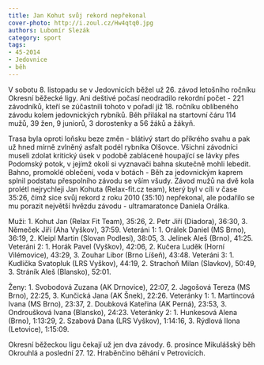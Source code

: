 ```yaml
---
title: Jan Kohut svůj rekord nepřekonal
cover-photo: http://i.zoul.cz/Hw4qtq0.jpg
authors: Lubomír Slezák
category: sport
tags: 
- 45-2014
- Jedovnice
- běh
---
```

V sobotu 8. listopadu se v Jedovnicích běžel už 26. závod letošního ročníku Okresní běžecké ligy. Ani deštivé počasí neodradilo rekordní počet - 221 závodníků, kteří se zúčastnili tohoto v pořadí již 18. ročníku oblíbeného závodu kolem jedovnických rybníků. Běh přilákal na startovní čáru 114 mužů, 39 žen, 9 juniorů, 3 dorostenky a 56 žáků a žákyň.

Trasa byla oproti loňsku beze změn - blátivý start do příkrého svahu a pak už hned mírně zvlněný asfalt podél rybníka Olšovce. Všichni závodníci museli zdolat kritický úsek v podobě zablácené houpající se lávky přes Podomský potok, v jejímž okolí si vyznavači bahna skutečně mohli lebedit. Bahno, promoklé oblečení, voda v botách - Běh za jedovnickým kaprem splnil podstatu přespolního závodu se vším všudy.
Závod mužů na dvě kola prolétl nejrychleji Jan Kohuta (Relax-fit.cz team), který byl v cíli v čase 35:26, čímž sice svůj rekord z roku 2010 (35:10) nepřekonal, ale podařilo se mu porazit největší hvězdu závodu - ultramaratonce Daniela Orálka.

Muži: 1. Kohut Jan (Relax Fit Team), 35:26, 2. Petr Jiří (Diadora), 36:30, 3. Němeček Jiří (Aha Vyškov), 37:59. Veteráni 1: 1. Orálek Daniel (MS Brno), 36:19, 2. Kleipl Martin (Slovan Podlesí), 38:05, 3. Jelínek Aleš (Brno), 41:25. Veteráni 2: 1. Horák Pavel (Vyškov), 42:06, 2. Kučera Luděk (Horní Vilémovice), 43:29, 3. Zouhar Libor (Brno Líšeň), 43:48. Veteráni 3: 1. Kudlička Svatopluk (LRS Vyškov), 44:19, 2. Strachoň Milan (Slavkov), 50:49, 3. Stráník Aleš (Blansko), 52:01.

Ženy: 1. Svobodová Zuzana (AK Drnovice), 22:07, 2. Jagošová Tereza (MS Brno), 22:25, 3. Kunčická Jana (AK Šnek), 22:26. Veteránky 1: 1. Martincová Ivana (MS Brno), 23:37, 2. Doubková Kateřina (AK Perná), 23:53, 3. Ondroušková Ivana (Blansko), 24:23. Veteránky 2: 1. Hunkesová Alena (Brno), 1:13:29, 2. Szabová Dana (LRS Vyškov), 1:14:16, 3. Rýdlová Ilona (Letovice), 1:15:09. 

Okresní běžeckou ligu čekají už jen dva závody. 6. prosince Mikulášský běh Okrouhlá a poslední 27. 12. Hraběnčino běhání v Petrovicích.
